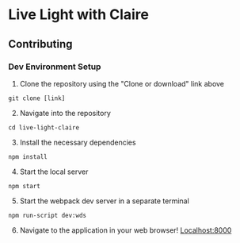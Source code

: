 Live Light with Claire
=============================


Contributing
--------------

### Dev Environment Setup
1. Clone the repository using the "Clone or download" link above
```
git clone [link]
```
2. Navigate into the repository
```
cd live-light-claire
```
3. Install the necessary dependencies
```
npm install
```
4. Start the local server
```
npm start
```
5. Start the webpack dev server in a separate terminal
```
npm run-script dev:wds
```
6. Navigate to the application in your web browser! [Localhost:8000](http://localhost:8000/)
